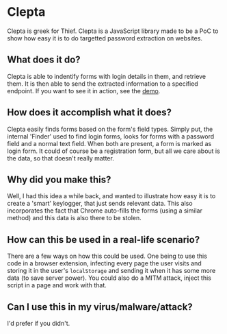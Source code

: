 # Clepta
Clepta is greek for Thief. Clepta is a JavaScript library made to be a PoC to
show how easy it is to do targetted password extraction on websites.

## What does it do?
Clepta is able to indentify forms with login details in them, and retrieve
them. It is then able to send the extracted information to a specified
endpoint. If you want to see it in action, see the [demo].

## How does it accomplish what it does?
Clepta easily finds forms based on the form's field types. Simply put, the
internal 'Finder' used to find login forms, looks for forms with a password
field and a normal text field. When both are present, a form is marked as login
form. It could of course be a registration form, but all we care about is the
data, so that doesn't really matter.

## Why did you make this?
Well, I had this idea a while back, and wanted to illustrate how easy it is to
create a 'smart' keylogger, that just sends relevant data. This also
incorporates the fact that Chrome auto-fills the forms (using a similar method)
and this data is also there to be stolen.

## How can this be used in a real-life scenario?
There are a few ways on how this could be used. One being to use this code in a
browser extension, infecting every page the user visits and storing it in the
user's `localStorage` and sending it when it has some more data (to save server
power). You could also do a MITM attack, inject this script in a page and work 
with that.

## Can I use this in my virus/malware/attack?
I'd prefer if you didn't.

[demo]: http://jeroenvisser101.github.io/clepta/
